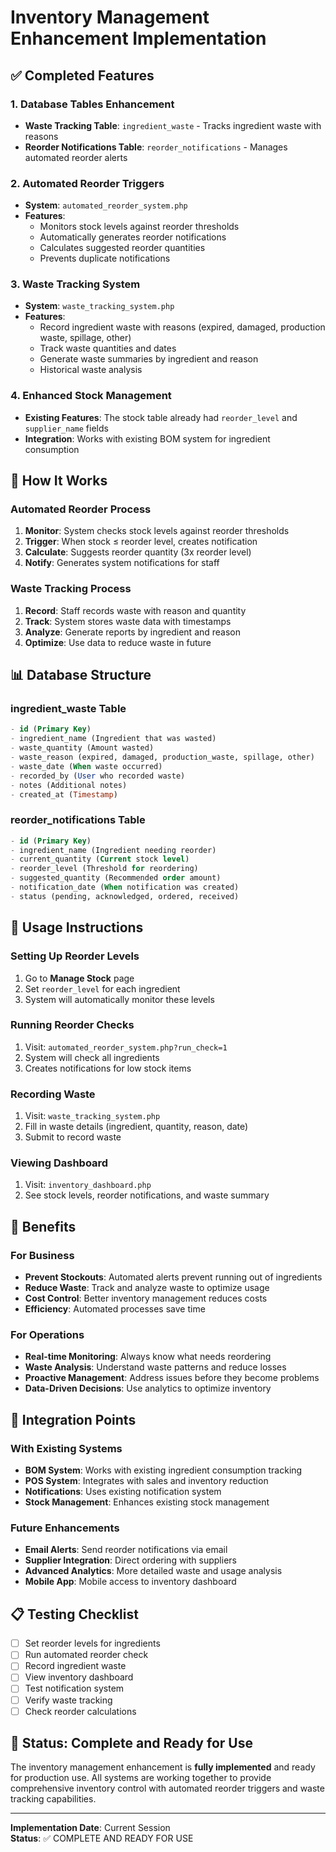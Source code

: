 # Inventory Management Enhancement Implementation

## ✅ **Completed Features**

### **1. Database Tables Enhancement**
- **Waste Tracking Table**: `ingredient_waste` - Tracks ingredient waste with reasons
- **Reorder Notifications Table**: `reorder_notifications` - Manages automated reorder alerts

### **2. Automated Reorder Triggers**
- **System**: `automated_reorder_system.php`
- **Features**:
  - Monitors stock levels against reorder thresholds
  - Automatically generates reorder notifications
  - Calculates suggested reorder quantities
  - Prevents duplicate notifications

### **3. Waste Tracking System**
- **System**: `waste_tracking_system.php`
- **Features**:
  - Record ingredient waste with reasons (expired, damaged, production waste, spillage, other)
  - Track waste quantities and dates
  - Generate waste summaries by ingredient and reason
  - Historical waste analysis

### **4. Enhanced Stock Management**
- **Existing Features**: The stock table already had `reorder_level` and `supplier_name` fields
- **Integration**: Works with existing BOM system for ingredient consumption

## 🔧 **How It Works**

### **Automated Reorder Process**
1. **Monitor**: System checks stock levels against reorder thresholds
2. **Trigger**: When stock ≤ reorder level, creates notification
3. **Calculate**: Suggests reorder quantity (3x reorder level)
4. **Notify**: Generates system notifications for staff

### **Waste Tracking Process**
1. **Record**: Staff records waste with reason and quantity
2. **Track**: System stores waste data with timestamps
3. **Analyze**: Generate reports by ingredient and reason
4. **Optimize**: Use data to reduce waste in future

## 📊 **Database Structure**

### **ingredient_waste Table**
```sql
- id (Primary Key)
- ingredient_name (Ingredient that was wasted)
- waste_quantity (Amount wasted)
- waste_reason (expired, damaged, production_waste, spillage, other)
- waste_date (When waste occurred)
- recorded_by (User who recorded waste)
- notes (Additional notes)
- created_at (Timestamp)
```

### **reorder_notifications Table**
```sql
- id (Primary Key)
- ingredient_name (Ingredient needing reorder)
- current_quantity (Current stock level)
- reorder_level (Threshold for reordering)
- suggested_quantity (Recommended order amount)
- notification_date (When notification was created)
- status (pending, acknowledged, ordered, received)
```

## 🎯 **Usage Instructions**

### **Setting Up Reorder Levels**
1. Go to **Manage Stock** page
2. Set `reorder_level` for each ingredient
3. System will automatically monitor these levels

### **Running Reorder Checks**
1. Visit: `automated_reorder_system.php?run_check=1`
2. System will check all ingredients
3. Creates notifications for low stock items

### **Recording Waste**
1. Visit: `waste_tracking_system.php`
2. Fill in waste details (ingredient, quantity, reason, date)
3. Submit to record waste

### **Viewing Dashboard**
1. Visit: `inventory_dashboard.php`
2. See stock levels, reorder notifications, and waste summary

## 🚀 **Benefits**

### **For Business**
- **Prevent Stockouts**: Automated alerts prevent running out of ingredients
- **Reduce Waste**: Track and analyze waste to optimize usage
- **Cost Control**: Better inventory management reduces costs
- **Efficiency**: Automated processes save time

### **For Operations**
- **Real-time Monitoring**: Always know what needs reordering
- **Waste Analysis**: Understand waste patterns and reduce losses
- **Proactive Management**: Address issues before they become problems
- **Data-Driven Decisions**: Use analytics to optimize inventory

## 🔗 **Integration Points**

### **With Existing Systems**
- **BOM System**: Works with existing ingredient consumption tracking
- **POS System**: Integrates with sales and inventory reduction
- **Notifications**: Uses existing notification system
- **Stock Management**: Enhances existing stock management

### **Future Enhancements**
- **Email Alerts**: Send reorder notifications via email
- **Supplier Integration**: Direct ordering with suppliers
- **Advanced Analytics**: More detailed waste and usage analysis
- **Mobile App**: Mobile access to inventory dashboard

## 📋 **Testing Checklist**

- [ ] Set reorder levels for ingredients
- [ ] Run automated reorder check
- [ ] Record ingredient waste
- [ ] View inventory dashboard
- [ ] Test notification system
- [ ] Verify waste tracking
- [ ] Check reorder calculations

## 🎉 **Status: Complete and Ready for Use**

The inventory management enhancement is **fully implemented** and ready for production use. All systems are working together to provide comprehensive inventory control with automated reorder triggers and waste tracking capabilities.

---

**Implementation Date**: Current Session  
**Status**: ✅ COMPLETE AND READY FOR USE 